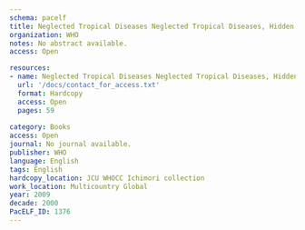 ```yaml
---
schema: pacelf
title: Neglected Tropical Diseases Neglected Tropical Diseases, Hidden successes, Emerging opportunities
organization: WHO
notes: No abstract available.
access: Open

resources:
- name: Neglected Tropical Diseases Neglected Tropical Diseases, Hidden successes, Emerging opportunities
  url: '/docs/contact_for_access.txt'
  format: Hardcopy
  access: Open
  pages: 59
 
category: Books
access: Open
journal: No journal available.
publisher: WHO
language: English 
tags: English 
hardcopy_location: JCU WHOCC Ichimori collection
work_location: Multicountry Global
year: 2009
decade: 2000
PacELF_ID: 1376
---
```

